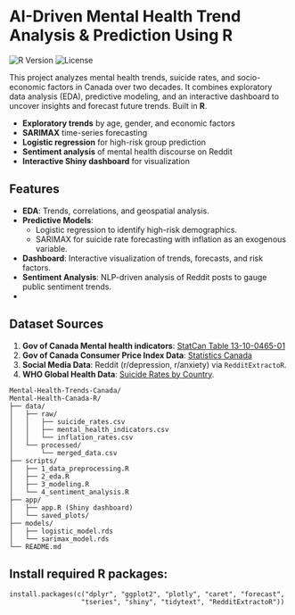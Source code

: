 # AI-Driven Mental Health Trend Analysis & Prediction Using R

![R Version](https://img.shields.io/badge/R-4.3.2-blue)
![License](https://img.shields.io/badge/License-MIT-green)

This project analyzes mental health trends, suicide rates, and socio-economic factors in Canada over two decades. It combines exploratory data analysis (EDA), predictive modeling, and an interactive dashboard to uncover insights and forecast future trends. Built in **R**.

- **Exploratory trends** by age, gender, and economic factors  
- **SARIMAX** time-series forecasting  
- **Logistic regression** for high-risk group prediction  
- **Sentiment analysis** of mental health discourse on Reddit  
- **Interactive Shiny dashboard** for visualization  


## Features
- **EDA**: Trends, correlations, and geospatial analysis.
- **Predictive Models**:  
  - Logistic regression to identify high-risk demographics.  
  - SARIMAX for suicide rate forecasting with inflation as an exogenous variable.  
- **Dashboard**: Interactive visualization of trends, forecasts, and risk factors.
- **Sentiment Analysis**: NLP-driven analysis of Reddit posts to gauge public sentiment trends.
- 
## Dataset Sources
1. **Gov of Canada Mental health indicators**: [StatCan Table 13-10-0465-01](https://open.canada.ca/data/dataset/a9863f45-6a1a-4277-ae0f-2d9cb61d413a/resource/2caa55d4-370c-41bc-a662-5ee67da3c074)
2. **Gov of Canada Consumer Price Index Data**: [Statistics Canada](https://www150.statcan.gc.ca/t1/tbl1/en/tv.action?pid=1810000401&pickMembers%5B0%5D=1.2&cubeTimeFrame.startMonth=01&cubeTimeFrame.startYear=2002&cubeTimeFrame.endMonth=12&cubeTimeFrame.endYear=2022&referencePeriods=20020101%2C20221201)
3. **Social Media Data**: Reddit (r/depression, r/anxiety) via `RedditExtractoR`.
4. **WHO Global Health Data**: [Suicide Rates by Country](https://www.who.int/data/gho).
```
Mental-Health-Trends-Canada/
Mental-Health-Canada-R/
├── data/
│   ├── raw/
│   │   ├── suicide_rates.csv
│   │   ├── mental_health_indicators.csv
│   │   └── inflation_rates.csv
│   └── processed/
│       └── merged_data.csv
├── scripts/
│   ├── 1_data_preprocessing.R
│   ├── 2_eda.R
│   ├── 3_modeling.R
│   └── 4_sentiment_analysis.R
├── app/
│   ├── app.R (Shiny dashboard)
│   └── saved_plots/
├── models/
│   ├── logistic_model.rds
│   └── sarimax_model.rds
└── README.md
```
## Install required R packages:
```
install.packages(c("dplyr", "ggplot2", "plotly", "caret", "forecast", 
                  "tseries", "shiny", "tidytext", "RedditExtractoR"))
```
